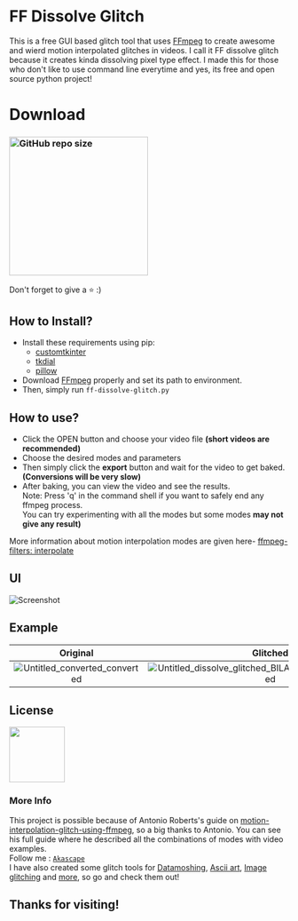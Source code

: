 # FF Dissolve Glitch
This is a free GUI based glitch tool that uses [FFmpeg](https://ffmpeg.org/) to create awesome and wierd motion interpolated glitches in videos. I call it FF dissolve glitch because it creates kinda dissolving pixel type effect. I made this for those who don't like to use command line everytime and yes, its free and open source python project!
# Download
### [<img alt="GitHub repo size" src="https://img.shields.io/github/repo-size/Akascape/FF-Dissolve-Glitch?color=9508e2&label=Source%20Code&logo=Python&logoColor=yellow&style=for-the-badge"  width="250">](https://github.com/Akascape/FF-Dissolve-Glitch/archive/refs/heads/master.zip)
Don't forget to give a ⭐ :)
## How to Install?
- Install these requirements using pip:
  - [customtkinter](https://pypi.org/project/customtkinter/)
  - [tkdial](https://pypi.org/project/tkdial/)
  - [pillow](https://pypi.org/project/Pillow/)
- Download [FFmpeg](https://ffmpeg.org/download.html) properly and set its path to environment.
- Then, simply run `ff-dissolve-glitch.py`
## How to use?
- Click the OPEN button and choose your video file **(short videos are recommended)**
- Choose the desired modes and parameters
- Then simply click the **export** button and wait for the video to get baked. **(Conversions will be very slow)**
- After baking, you can view the video and see the results.
<br>Note: Press 'q' in the command shell if you want to safely end any ffmpeg process.
<br>You can try experimenting with all the modes but some modes **may not give any result)**

More information about motion interpolation modes are given here- [ffmpeg-filters: interpolate](http://ffmpeg.org/ffmpeg-filters.html#minterpolate)

## UI
![Screenshot](https://user-images.githubusercontent.com/89206401/206907828-3775c4b6-ab6f-4168-83d9-d2bfb1dbea24.jpg)

## Example
| Original | Glitched |
|:--------:|:--------:|
|![Untitled_converted_converted](https://user-images.githubusercontent.com/89206401/166420228-ceb0391d-d02b-4d80-a03b-e5703e5eb814.gif)|![Untitled_dissolve_glitched_BILAT_UMH_AOBMC_converted](https://user-images.githubusercontent.com/89206401/166420254-15ef2d79-5ceb-4f25-af30-e25d9022e472.gif)|
## License

[<img src="https://user-images.githubusercontent.com/89206401/168461242-884f25ce-eb67-406a-9d98-cf8d0f28cb43.png" width=100>](https://github.com/Akascape/FF-Dissolve-Glitch/blob/main/LICENSE)
 
### More Info
This project is possible because of Antonio Roberts's guide on [motion-interpolation-glitch-using-ffmpeg](https://www.hellocatfood.com/motion-interpolation-for-glitch-aesthetics-using-ffmpeg-part-0/), so a big thanks to Antonio. You can see his full guide where he described all the combinations of modes with video examples.
<br>Follow me : [`Akascape`](https://github.com/Akascape)
<br>I have also created some glitch tools for [Datamoshing](https://github.com/Akascape/Datamosher-Pro), [Ascii art](https://github.com/Akascape/Ascify-Art), [Image glitching](https://github.com/Akascape/Pure-Glitch) and [more](https://github.com/Akascape?tab=repositories), so go and check them out!

## Thanks for visiting!
